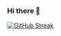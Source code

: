 ### Hi there 👋

[![GitHub Streak](http://github-readme-streak-stats.herokuapp.com?user=benitezhiago&theme=dark&date_format=M%20j%5B%2C%20Y%5D&currStreakLabel=6768AB&border=6768AB&stroke=6768AB&fire=6768AB&ring=6768AB)](https://git.io/streak-stats)

